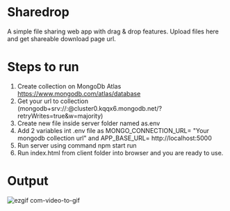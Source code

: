 # Sharedrop
A simple file sharing web app with drag & drop features. Upload files here and get shareable download page url.

# Steps to run
1. Create collection on MongoDb Atlas https://www.mongodb.com/atlas/database
2. Get your url to collection (mongodb+srv://<collection>:<password>@cluster0.kqqx6.mongodb.net/?retryWrites=true&w=majority)
3. Create new file inside server folder named as.env
4. Add 2 variables int .env file as MONGO_CONNECTION_URL= "Your mongodb collection url" and APP_BASE_URL= http://localhost:5000
5. Run server using command npm start run
6. Run index.html from client folder into browser and you are ready to use.

# Output

![ezgif com-video-to-gif](https://github.com/YashNagare10/Sharedrop/assets/88041908/227c5dc3-dc23-4020-b928-df76b493fe0b)
